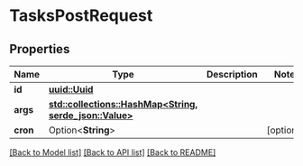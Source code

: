 # TasksPostRequest

## Properties

Name | Type | Description | Notes
------------ | ------------- | ------------- | -------------
**id** | [**uuid::Uuid**](uuid::Uuid.md) |  | 
**args** | [**std::collections::HashMap<String, serde_json::Value>**](serde_json::Value.md) |  | 
**cron** | Option<**String**> |  | [optional]

[[Back to Model list]](../README.md#documentation-for-models) [[Back to API list]](../README.md#documentation-for-api-endpoints) [[Back to README]](../README.md)


